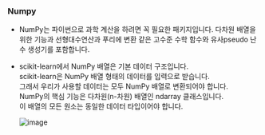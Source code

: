 ### Numpy  
  - NumPy는 파이썬으로 과학 계산을 하려면 꼭 필요한 패키지입니다. 
    다차원 배열을 위한 기능과 선형대수연산과 푸리에 변환 같은 고수준 수학 함수와 
    유사pseudo 난수 생성기를 포함합니다.   
  - scikit-learn에서 NumPy 배열은 기본 데이터 구조입니다.  
    scikit-learn은 NumPy 배열 형태의 데이터를 입력으로 받습니다.   
    그래서 우리가 사용할 데이터는 모두 NumPy 배열로 변환되어야 합니다.   
    NumPy의 핵심 기능은 다차원(n-차원) 배열인 ndarray 클래스입니다.   
    이 배열의 모든 원소는 동일한 데이터 타입이어야 합니다.  
    
    ![image](https://user-images.githubusercontent.com/67041069/91690931-b8264800-eba1-11ea-8d9d-349eac6491cd.png)
